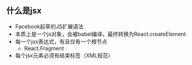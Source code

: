 ## 什么是jsx

- Facebook起草的JS扩展语法
- 本质上是一个js对象，会被babel编译，最终转换为React.createElement
- 每一个jsx表达式，有且仅有一个根节点
  - React.Fragment
- 每个jsx元素必须有结束标签（XML规范）